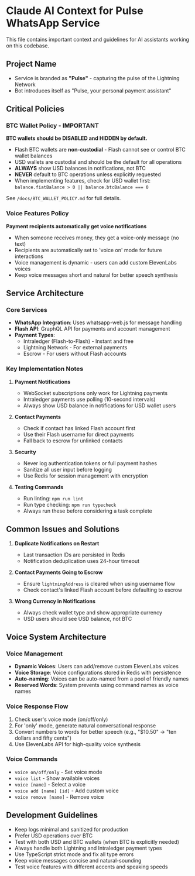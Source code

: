 # Claude AI Context for Pulse WhatsApp Service

This file contains important context and guidelines for AI assistants working on this codebase.

## Project Name
- Service is branded as **"Pulse"** - capturing the pulse of the Lightning Network
- Bot introduces itself as "Pulse, your personal payment assistant"

## Critical Policies

### BTC Wallet Policy - IMPORTANT
**BTC wallets should be DISABLED and HIDDEN by default.**

- Flash BTC wallets are **non-custodial** - Flash cannot see or control BTC wallet balances
- USD wallets are custodial and should be the default for all operations
- **ALWAYS** show USD balances in notifications, not BTC
- **NEVER** default to BTC operations unless explicitly requested
- When implementing features, check for USD wallet first: `balance.fiatBalance > 0 || balance.btcBalance === 0`

See `/docs/BTC_WALLET_POLICY.md` for full details.

### Voice Features Policy
**Payment recipients automatically get voice notifications**

- When someone receives money, they get a voice-only message (no text)
- Recipients are automatically set to 'voice on' mode for future interactions
- Voice management is dynamic - users can add custom ElevenLabs voices
- Keep voice messages short and natural for better speech synthesis

## Service Architecture

### Core Services
- **WhatsApp Integration**: Uses whatsapp-web.js for message handling
- **Flash API**: GraphQL API for payments and account management
- **Payment Types**: 
  - Intraledger (Flash-to-Flash) - Instant and free
  - Lightning Network - For external payments
  - Escrow - For users without Flash accounts

### Key Implementation Notes

1. **Payment Notifications**
   - WebSocket subscriptions only work for Lightning payments
   - Intraledger payments use polling (10-second intervals)
   - Always show USD balance in notifications for USD wallet users

2. **Contact Payments**
   - Check if contact has linked Flash account first
   - Use their Flash username for direct payments
   - Fall back to escrow for unlinked contacts

3. **Security**
   - Never log authentication tokens or full payment hashes
   - Sanitize all user input before logging
   - Use Redis for session management with encryption

4. **Testing Commands**
   - Run linting: `npm run lint`
   - Run type checking: `npm run typecheck`
   - Always run these before considering a task complete

## Common Issues and Solutions

1. **Duplicate Notifications on Restart**
   - Last transaction IDs are persisted in Redis
   - Notification deduplication uses 24-hour timeout

2. **Contact Payments Going to Escrow**
   - Ensure `lightningAddress` is cleared when using username flow
   - Check contact's linked Flash account before defaulting to escrow

3. **Wrong Currency in Notifications**
   - Always check wallet type and show appropriate currency
   - USD users should see USD balance, not BTC

## Voice System Architecture

### Voice Management
- **Dynamic Voices**: Users can add/remove custom ElevenLabs voices
- **Voice Storage**: Voice configurations stored in Redis with persistence
- **Auto-naming**: Voices can be auto-named from a pool of friendly names
- **Reserved Words**: System prevents using command names as voice names

### Voice Response Flow
1. Check user's voice mode (on/off/only)
2. For 'only' mode, generate natural conversational response
3. Convert numbers to words for better speech (e.g., "$10.50" → "ten dollars and fifty cents")
4. Use ElevenLabs API for high-quality voice synthesis

### Voice Commands
- `voice on/off/only` - Set voice mode
- `voice list` - Show available voices
- `voice [name]` - Select a voice
- `voice add [name] [id]` - Add custom voice
- `voice remove [name]` - Remove voice

## Development Guidelines

- Keep logs minimal and sanitized for production
- Prefer USD operations over BTC
- Test with both USD and BTC wallets (when BTC is explicitly needed)
- Always handle both Lightning and Intraledger payment types
- Use TypeScript strict mode and fix all type errors
- Keep voice messages concise and natural-sounding
- Test voice features with different accents and speaking speeds